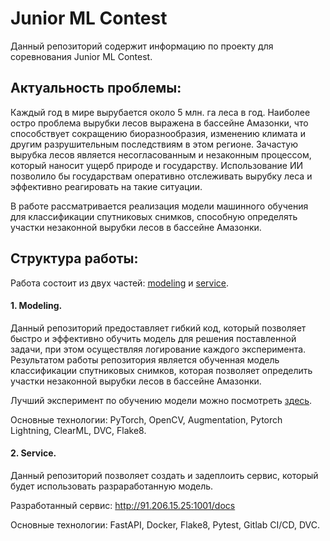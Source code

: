 # Junior ML Contest
Данный репозиторий содержит информацию по проекту для соревнования Junior ML Contest.

## Актуальность проблемы: 

Каждый год в мире вырубается около 5 млн. га леса в год. Наиболее остро проблема вырубки лесов выражена в бассейне Амазонки, что способствует сокращению биоразнообразия, изменению климата и другим разрушительным последствиям в этом регионе. Зачастую вырубка лесов является несогласованным и незаконным процессом, который наносит ущерб природе и государству. Использование ИИ позволило бы государствам оперативно отслеживать вырубку леса и эффективно реагировать на такие ситуации. 

В работе рассматривается реализация модели машинного обучения для классификации спутниковых снимков, способную определять участки незаконной вырубки лесов в бассейне Амазонки. 

## Структура работы:

Работа состоит из двух частей: [modeling](https://github.com/EugeneRomanov/JMLC_ITMO_2024/tree/main/modeling) и [service](https://github.com/EugeneRomanov/JMLC_ITMO_2024/tree/main/service). 

#### 1. Modeling.

Данный репозиторий предоставляет гибкий код, который позволяет быстро и эффективно обучить модель для решения поставленной задачи, при этом осуществляя логирование каждого эксперимента. Результатом работы репозитория является обученная модель классификации спутниковых снимков, которая позволяет определить участки незаконной вырубки лесов в бассейне Амазонки.

Лучший эксперимент по обучению модели можно посмотреть [здесь](https://app.clear.ml/projects/6af89bf5de40410faba201b8130632ce/experiments/07ff5733d5034edea427f7fae84914b2/output/execution).

Основные технологии: PyTorch, OpenCV, Augmentation, Pytorch Lightning, ClearML, DVC, Flake8. 

#### 2. Service.

Данный репозиторий позволяет создать и задеплоить сервис, который будет использовать разраработанную модель. 

Разработанный сервис: http://91.206.15.25:1001/docs

Основные технологии: FastAPI, Docker, Flake8, Pytest, Gitlab CI/CD, DVC.

